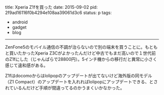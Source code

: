 title: Xperia Z1fを買った
date: 2015-09-02
pid: 2f9ad16116f0b4294e108aa39061d3c6
status: p
tags:
- android
- gadget
- blog
---

ZenFone5のモバイル通信の不調が治らないので別の端末を買うことに。もともと買いたかったXperia Z3Cがよかったんだけど中古でもまだ高いので１世代前のZ1fにした（じゃんぱらで28800円）。5インチ機からの移行だと異常に小さく感じて違和感がある。

Z1fはdocomoからはlolipopのアップデートが出てないけど海外版の同モデル（Z1 Compact）のアップデートを入れればlolipopにアップデートできる、とされているんだけど手順が間違ってるのかうまくいかなかった。